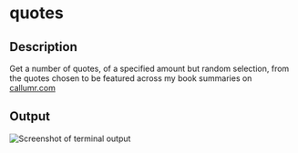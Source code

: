 # quotes

## Description

Get a number of quotes, of a specified amount but random selection, from the quotes chosen to be featured across my book summaries on [callumr.com](https://callumr.com)

## Output

![Screenshot of terminal output](https://github.com/callumr00/quotes/blob/main/img/terminalOutput.png)

